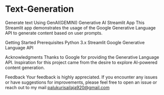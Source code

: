 # Text-Generation
Generate text Using  GenAI(GEMINI)
Generative AI Streamlit App
This Streamlit app demonstrates the usage of the Google Generative Language API to generate content based on user prompts.

Getting Started
Prerequisites
Python 3.x
Streamlit
Google Generative Language API


Acknowledgments
Thanks to Google for providing the Generative Language API.
Inspiration for this project came from the desire to explore AI-powered content generation.



Feedback
Your feedback is highly appreciated. If you encounter any issues or have suggestions for improvements, please feel free to open an issue or reach out to my mail palukurisailaja920@gmail.com
